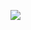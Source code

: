 ![](https://media0.giphy.com/media/xTiIzJSKB4l7xTouE8/giphy.gif)

<!---
![](https://komarev.com/ghpvc/?username=curtainteddy&style=flat-square&color=green)
--->
